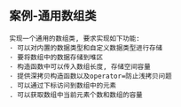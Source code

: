 ## 案例-通用数组类
    实现一个通用的数组类, 要求实现如下功能:
    · 可以对内置的数据类型和自定义数据类型进行存储
    · 要将数组中的数据存储到堆区
    · 构造函数中可以传入数组长度, 存储空间容量
    · 提供深拷贝构造函数以及operator=防止浅拷贝问题
    . 可以通过下标访问到数组中的元素
    . 可以获取数组中当前元素个数和数组的容量
    
